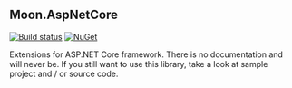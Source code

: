 ## Moon.AspNetCore

[![Build status](https://ci.appveyor.com/api/projects/status/gwxarsjo816rruw6?svg=true)](https://ci.appveyor.com/project/djanosik/moon-aspnetcore)
[![NuGet](https://img.shields.io/nuget/v/Moon.AspNetCore.svg)](https://www.nuget.org/packages/Moon.AspNetCore)

Extensions for ASP.NET Core framework. There is no documentation and will never be. If you still want to use this library, take a look at sample project and / or source code.